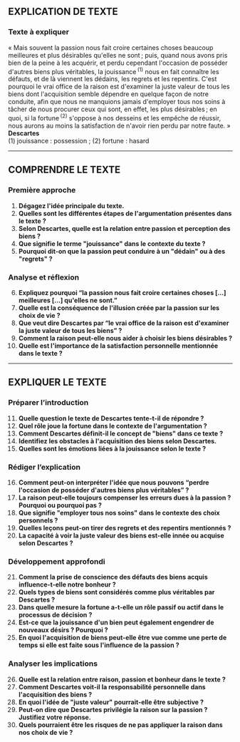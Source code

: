 ## EXPLICATION DE TEXTE

### Texte à expliquer
« Mais souvent la passion nous fait croire certaines choses beaucoup meilleures et plus désirables qu'elles ne sont ; puis, quand nous avons pris bien de la peine à les acquérir, et perdu cependant l'occasion de posséder d'autres biens plus véritables, la jouissance <sup>(1)</sup> nous en fait connaître les défauts, et de là viennent les dédains, les regrets et les repentirs. C'est pourquoi le vrai office de la raison est d'examiner la juste valeur de tous les biens dont l'acquisition semble dépendre en quelque façon de notre conduite, afin que nous ne manquions jamais d'employer tous nos soins à tâcher de nous procurer ceux qui sont, en effet, les plus désirables ; en quoi, si la fortune <sup>(2)</sup> s'oppose à nos desseins et les empêche de réussir, nous aurons au moins la satisfaction de n'avoir rien perdu par notre faute. »  
**Descartes**  
(1) jouissance : possession ; (2) fortune : hasard

---

## COMPRENDRE LE TEXTE

### Première approche

1. **Dégagez l'idée principale du texte.**
2. **Quelles sont les différentes étapes de l'argumentation présentes dans le texte ?**
3. **Selon Descartes, quelle est la relation entre passion et perception des biens ?**
4. **Que signifie le terme "jouissance" dans le contexte du texte ?**
5. **Pourquoi dit-on que la passion peut conduire à un "dédain" ou à des "regrets" ?**

### Analyse et réflexion

6. **Expliquez pourquoi “la passion nous fait croire certaines choses […] meilleures […] qu'elles ne sont.”**
7. **Quelle est la conséquence de l'illusion créée par la passion sur les choix de vie ?**
8. **Que veut dire Descartes par “le vrai office de la raison est d'examiner la juste valeur de tous les biens” ?**
9. **Comment la raison peut-elle nous aider à choisir les biens désirables ?**
10. **Quelle est l'importance de la satisfaction personnelle mentionnée dans le texte ?**

---

## EXPLIQUER LE TEXTE

### Préparer l’introduction

11. **Quelle question le texte de Descartes tente-t-il de répondre ?**
12. **Quel rôle joue la fortune dans le contexte de l'argumentation ?**
13. **Comment Descartes définit-il le concept de "biens" dans ce texte ?**
14. **Identifiez les obstacles à l'acquisition des biens selon Descartes.**
15. **Quelles sont les émotions liées à la jouissance selon le texte ?**

### Rédiger l’explication

16. **Comment peut-on interpréter l'idée que nous pouvons “perdre l'occasion de posséder d'autres biens plus véritables” ?**
17. **La raison peut-elle toujours compenser les erreurs dues à la passion ? Pourquoi ou pourquoi pas ?**
18. **Que signifie "employer tous nos soins" dans le contexte des choix personnels ?**
19. **Quelles leçons peut-on tirer des regrets et des repentirs mentionnés ?**
20. **La capacité à voir la juste valeur des biens est-elle innée ou acquise selon Descartes ?**

### Développement approfondi

21. **Comment la prise de conscience des défauts des biens acquis influence-t-elle notre bonheur ?**
22. **Quels types de biens sont considérés comme plus véritables par Descartes ?**
23. **Dans quelle mesure la fortune a-t-elle un rôle passif ou actif dans le processus de décision ?**
24. **Est-ce que la jouissance d'un bien peut également engendrer de nouveaux désirs ? Pourquoi ?**
25. **En quoi l'acquisition de biens peut-elle être vue comme une perte de temps si elle est faite sous l'influence de la passion ?**

### Analyser les implications

26. **Quelle est la relation entre raison, passion et bonheur dans le texte ?**
27. **Comment Descartes voit-il la responsabilité personnelle dans l'acquisition des biens ?**
28. **En quoi l'idée de "juste valeur" pourrait-elle être subjective ?**
29. **Peut-on dire que Descartes privilégie la raison sur la passion ? Justifiez votre réponse.**
30. **Quels pourraient être les risques de ne pas appliquer la raison dans nos choix de vie ?**